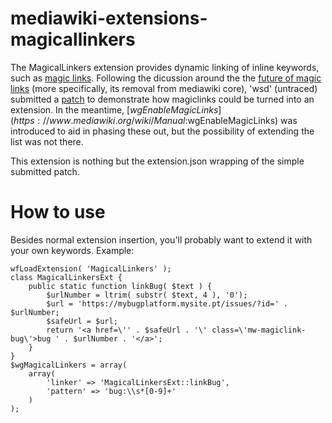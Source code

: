 # mediawiki-extensions-magicallinkers

The MagicalLinkers extension provides dynamic linking of inline keywords, such as [magic links](https://www.mediawiki.org/wiki/Help:Magic_links). 
Following the dicussion around the the [future of magic links](https://www.mediawiki.org/wiki/Requests_for_comment/Future_of_magic_links) (more specifically, its removal from mediawiki core), 'wsd' (untraced) 
submitted a [patch](https://phabricator.wikimedia.org/T28207#294990) to demonstrate how magiclinks could be turned into an extension. 
In the meantime, [$wgEnableMagicLinks](https://www.mediawiki.org/wiki/Manual:$wgEnableMagicLinks) was introduced to aid in phasing these out, but the possibility of extending the list was not there.

This extension is nothing but the extension.json wrapping of the simple submitted patch.

How to use
==========
Besides normal extension insertion, you'll probably want to extend it with your own keywords. Example:
```
wfLoadExtension( 'MagicalLinkers' );
class MagicalLinkersExt {
	public static function linkBug( $text ) {
        $urlNumber = ltrim( substr( $text, 4 ), '0');
		$url = 'https://mybugplatform.mysite.pt/issues/?id=' . $urlNumber;
		$safeUrl = $url;
		return '<a href=\'' . $safeUrl . '\' class=\'mw-magiclink-bug\'>bug ' . $urlNumber . '</a>';
	}
}
$wgMagicalLinkers = array(
	array( 
		'linker' => 'MagicalLinkersExt::linkBug',
		'pattern' => 'bug:\\s*[0-9]+'
	)
);
```

